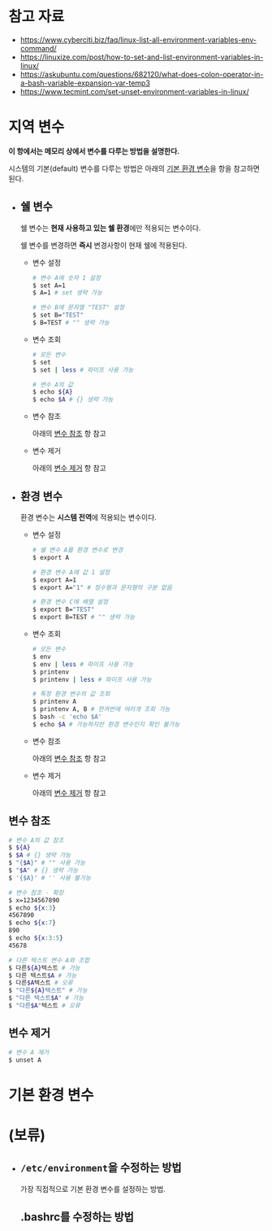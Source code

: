 # 참고 자료
* https://www.cyberciti.biz/faq/linux-list-all-environment-variables-env-command/
* https://linuxize.com/post/how-to-set-and-list-environment-variables-in-linux/
* https://askubuntu.com/questions/682120/what-does-colon-operator-in-a-bash-variable-expansion-var-temp3
* https://www.tecmint.com/set-unset-environment-variables-in-linux/

# 지역 변수
**이 항에서는 메모리 상에서 변수를 다루는 방법을 설명한다.**

시스템의 기본(default) 변수를 다루는 방법은 아래의 [기본 환경 변수](#기본%20환경%20변수)을 항을 참고하면 된다.
- ## 쉘 변수
  쉘 변수는 **현재 사용하고 있는 쉘 환경**에만 적용되는 변수이다.

  쉘 변수를 변경하면 **즉시** 변경사항이 현재 쉘에 적용된다.
  - 변수 설정
    ```sh
    # 변수 A에 숫자 1 설정
    $ set A=1
    $ A=1 # set 생략 가능

    # 변수 B에 문자열 "TEST" 설정
    $ set B="TEST"
    $ B=TEST # "" 생략 가능
    ```
  - 변수 조회
    ```sh
    # 모든 변수
    $ set
    $ set | less # 파이프 사용 가능

    # 변수 A의 값
    $ echo ${A}
    $ echo $A # {} 생략 가능
    ```
  - 변수 참조

    아래의 [변수 참조](#변수%20참조) 항 참고
  - 변수 제거

    아래의 [변수 제거](#변수%20제거) 항 참고
- ## 환경 변수
    환경 변수는 **시스템 전역**에 적용되는 변수이다.
  - 변수 설정
    ```sh
    # 쉘 변수 A를 환경 변수로 변경
    $ export A

    # 환경 변수 A에 값 1 설정
    $ export A=1
    $ export A="1" # 정수형과 문자형의 구분 없음

    # 환경 변수 C에 배열 설정
    $ export B="TEST"
    $ export B=TEST # "" 생략 가능
    ```
  - 변수 조회
    ```sh
    # 모든 변수
    $ env
    $ env | less # 파이프 사용 가능
    $ printenv
    $ printenv | less # 파이프 사용 가능

    # 특정 환경 변수의 값 조회
    $ printenv A
    $ printenv A, B # 한꺼번에 여러개 조회 가능
    $ bash -c 'echo $A'
    $ echo $A # 가능하지만 환경 변수인지 확인 불가능
    ```
  - 변수 참조

    아래의 [변수 참조](#변수%20참조) 항 참고
  - 변수 제거

    아래의 [변수 제거](#변수%20제거) 항 참고
## 변수 참조
  ```sh
  # 변수 A의 값 참조
  $ ${A}
  $ $A # {} 생략 가능
  $ "{$A}" # "" 사용 가능
  $ "$A" # {} 생략 가능
  $ '{$A}' # '' 사용 불가능

  # 변수 참조 - 확장
  $ x=1234567890
  $ echo ${x:3}
  4567890
  $ echo ${x:7}
  890
  $ echo ${x:3:5}
  45678

  # 다른 텍스트 변수 A와 조합
  $ 다른${A}텍스트 # 가능
  $ 다른 텍스트$A # 가능
  $ 다른$A텍스트 # 오류
  $ "다른${A}텍스트" # 가능
  $ "다른 텍스트$A" # 가능
  $ "다른$A"텍스트 # 오류
  ```
## 변수 제거
  ```sh
  # 변수 A 제거
  $ unset A
  ```
# 기본 환경 변수
# (보류)
- ## `/etc/environment`을 수정하는 방법
  가장 직접적으로 기본 환경 변수를 설정하는 방법.
  ## .bashrc를 수정하는 방법